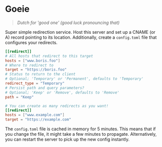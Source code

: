 # Goeie

> *Dutch for 'good one' (good luck pronouncing that)*

Super simple redirection service. Host this server and set up a CNAME (or A) record pointing to its
location. Additionally, create a `config.toml` file that configures your redirects.

```toml
[[redirect]]
# All hosts that redirect to this target
hosts = ["www.boris.foo"]
# Where to redirect to
target = "https://boris.foo"
# Status to return to the client
# Optional; 'Temporary' or 'Permanent', defaults to 'Temporary'
redirect_type = "Temporary"
# Persist path and query parameters?
# Optional; 'Keep' or 'Remove', defaults to 'Remove'
path = "Keep"

# You can create as many redirects as you want!
[[redirect]]
hosts = ["www.example.com"]
target = "https://example.com"
```

The `config.toml` file is cached in memory for 5 minutes. This means that if you change the file, it might take a few
minutes to propagate. Alternatively, you can restart the server to pick up the new config instantly.
